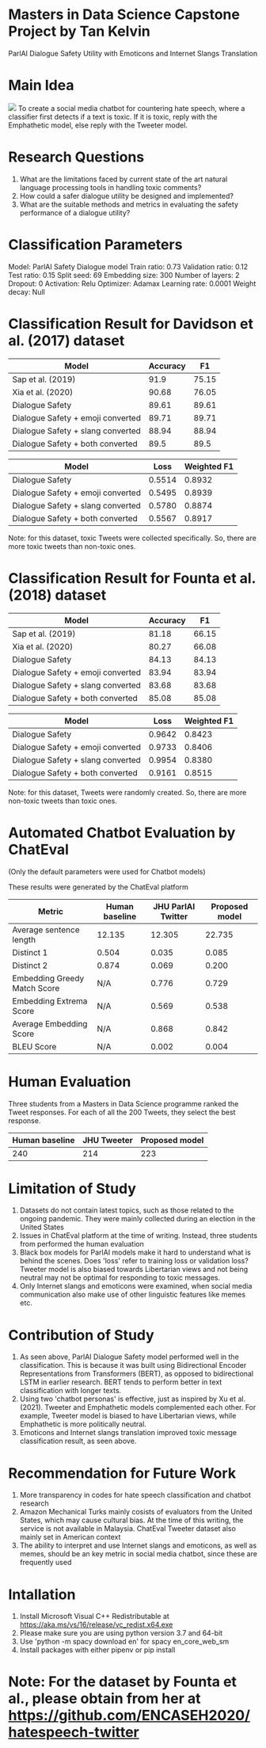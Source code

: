 # Masters in Data Science Capstone Project by Tan Kelvin

ParlAI Dialogue Safety Utility with Emoticons and Internet Slangs Translation

# Main Idea
<img
src="https://raw.githubusercontent.com/nopynospy/parl-ai/colab_branch/flowcharts/chatbotflow.png?token=AUKVVNTX5JXRA6M5CHWUYWDB2E5BU"
raw=true
/>
To create a social media chatbot for countering hate speech, where a classifier first detects if a text is toxic. If it is toxic, reply with the Emphathetic model, else reply with the Tweeter model.

# Research Questions
1.	What are the limitations faced by current state of the art natural language processing tools in handling toxic comments?
2.	How could a safer dialogue utility be designed and implemented?
3.	What are the suitable methods and metrics in evaluating the safety performance of a dialogue utility?

# Classification Parameters

Model: ParlAI Safety Dialogue model
Train ratio: 0.73
Validation ratio: 0.12
Test ratio: 0.15
Split seed: 69
Embedding size: 300
Number of layers: 2
Dropout: 0
Activation: Relu
Optimizer: Adamax
Learning rate: 0.0001
Weight decay: Null

# Classification Result for Davidson et al. (2017) dataset

| Model  | Accuracy | F1 |
| ------------- | ------------- | ------------- |
| Sap et al. (2019)  | 91.9  | 75.15  |
| Xia et al. (2020)  | 90.68  | 76.05  |
| Dialogue Safety  | 89.61  | 89.61  |
| Dialogue Safety + emoji converted  | 89.71  | 89.71  |
| Dialogue Safety + slang converted | 88.94  | 88.94  |
| Dialogue Safety + both converted  | 89.5  | 89.5  |

| Model  | Loss | Weighted F1 |
| ------------- | ------------- | ------------- |
| Dialogue Safety  | 0.5514  | 0.8932  |
| Dialogue Safety + emoji converted  | 0.5495  | 0.8939  |
| Dialogue Safety + slang converted | 0.5780  | 0.8874  |
| Dialogue Safety + both converted  | 0.5567  | 0.8917  |

Note: for this dataset, toxic Tweets were collected specifically. So, there are more toxic tweets than non-toxic ones.

# Classification Result for Founta et al. (2018) dataset

| Model  | Accuracy | F1 |
| ------------- | ------------- | ------------- |
| Sap et al. (2019)  | 81.18  | 66.15  |
| Xia et al. (2020)  | 80.27  | 66.08  |
| Dialogue Safety  | 84.13  | 84.13  |
| Dialogue Safety + emoji converted  | 83.94  | 83.94  |
| Dialogue Safety + slang converted | 83.68  | 83.68  |
| Dialogue Safety + both converted  | 85.08  | 85.08  |

| Model  | Loss | Weighted F1 |
| ------------- | ------------- | ------------- |
| Dialogue Safety  | 0.9642  | 0.8423  |
| Dialogue Safety + emoji converted  | 0.9733  | 0.8406  |
| Dialogue Safety + slang converted | 0.9954  | 0.8380  |
| Dialogue Safety + both converted  | 0.9161  | 0.8515  |

Note: for this dataset, Tweets were randomly created. So, there are more non-toxic tweets than toxic ones.

# Automated Chatbot Evaluation by ChatEval

(Only the default parameters were used for Chatbot models)

These results were generated by the ChatEval platform

| Metric  | Human baseline | JHU ParlAI Twitter | Proposed model |
| ------------- | ------------- | ------------- | ------------- |
| Average sentence length  | 12.135  | 12.305  | 22.735  |
| Distinct 1  | 0.504  | 0.035  | 0.085  |
| Distinct 2  | 0.874  | 0.069  | 0.200  |
| Embedding Greedy Match Score  | N/A  | 0.776  | 0.729  |
| Embedding Extrema Score  | N/A  | 0.569  | 0.538  |
| Average Embedding Score  | N/A  | 0.868  | 0.842  |
| BLEU Score  | N/A  | 0.002  | 0.004  |

# Human Evaluation

Three students from a Masters in Data Science programme ranked the Tweet responses. For each of all the 200 Tweets, they select the best response.

| Human baseline  | JHU Tweeter | Proposed model |
| ------------- | ------------- | ------------- |
| 240  | 214  | 223  |

# Limitation of Study

1. Datasets do not contain latest topics, such as those related to the ongoing pandemic. They were mainly collected during an election in the United States
2. Issues in ChatEval platform at the time of writing. Instead, three students from performed the human evaluation
3. Black box models for ParlAI models make it hard to understand what is behind the scenes. Does 'loss' refer to training loss or validation loss? Tweeter model is also biased towards Libertarian views and not being neutral may not be optimal for responding to toxic messages.
4. Only Internet slangs and emoticons were examined, when social media communication also make use of other linguistic features like memes etc.

# Contribution of Study

1. As seen above, ParlAI Dialogue Safety model performed well in the classification. This is because it was built using Bidirectional Encoder Representations from Transformers (BERT), as opposed to bidirectional LSTM in earlier research. BERT tends to perform better in text classification with longer texts.
2. Using two 'chatbot personas' is effective, just as inspired by Xu et al. (2021). Tweeter and Emphathetic models complemented each other. For example, Tweeter model is biased to have Libertarian views, while Emphathetic is more politically neutral.
3. Emoticons and Internet slangs translation improved toxic message classification result, as seen above.

# Recommendation for Future Work

1. More transparency in codes for hate speech classification and chatbot research
2. Amazon Mechanical Turks mainly cosists of evaluators from the United States, which may cause cultural bias. At the time of this writing, the service is not available in Malaysia. ChatEval Tweeter dataset also mainly set in American context
3. The ability to interpret and use Internet slangs and emoticons, as well as memes, should be an key metric in social media chatbot, since these are frequently used

# Intallation
1. Install Microsoft Visual C++ Redistributable at https://aka.ms/vs/16/release/vc_redist.x64.exe
2. Please make sure you are using python version 3.7 and 64-bit
3. Use 'python -m spacy download en' for spacy en_core_web_sm
4. Install packages with either pipenv or pip install

# Note: For the dataset by Founta et al., please obtain from her at https://github.com/ENCASEH2020/hatespeech-twitter